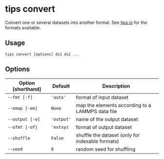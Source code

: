 # tips convert

Convert one or several datasets into another format. See
[tips.io](../python/io/#available-formats) for the formats available.

## Usage

```
tips convert [options] ds1 ds2 ...
```

## Options

| Option [shorthand] | Default    | Description                                      |
|--------------------|------------|--------------------------------------------------|
| `--fmt [-f]`       | `'auto'`   | format of input dataset                          |
| `--emap [-em]`     | `None`     | map the elements according to a LAMMPS data file |
| `--output [-o]`    | `'output'` | name of the output dataset                       |
| `--ofmt [-of]`     | `'extxyz`  | format of output dataset                         |
| `--shuffle`        | `False`    | shuffle the dataset (only for indexable formats) |
| `--seed`           | `0`        | random seed for shuffling                        |
